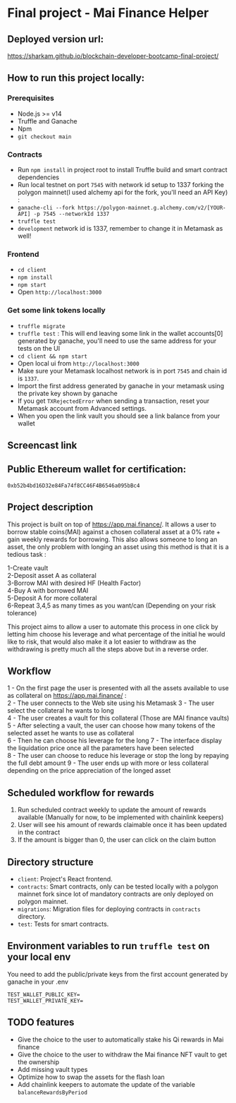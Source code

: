 # Final project - Mai Finance Helper

## Deployed version url:

https://sharkam.github.io/blockchain-developer-bootcamp-final-project/

## How to run this project locally:

### Prerequisites

-   Node.js >= v14
-   Truffle and Ganache
-   Npm
-   `git checkout main`

### Contracts

-   Run `npm install` in project root to install Truffle build and smart contract dependencies
-   Run local testnet on port `7545` with network id setup to 1337 forking the polygon mainnet(I used alchemy api for the fork, you'll need an API Key) :
-   `ganache-cli --fork https://polygon-mainnet.g.alchemy.com/v2/[YOUR-API] -p 7545 --networkId 1337`
-   `truffle test`
-   `development` network id is 1337, remember to change it in Metamask as well!

### Frontend

-   `cd client`
-   `npm install`
-   `npm start`
-   Open `http://localhost:3000`

### Get some link tokens locally

-   `truffle migrate`
-   `truffle test` : This will end leaving some link in the wallet accounts[0] generated by ganache, you'll need to use the same address for your tests on the UI
-   `cd client && npm start`
-   Open local ui from `http://localhost:3000`
-   Make sure your Metamask localhost network is in port `7545` and chain id is `1337`.
-   Import the first address generated by ganache in your metamask using the private key shown by ganache
-   If you get `TXRejectedError` when sending a transaction, reset your Metamask account from Advanced settings.
-   When you open the link vault you should see a link balance from your wallet

## Screencast link

## Public Ethereum wallet for certification:

`0xb52b4bd16D32e84Fa74f8CC46F4B6546a095bBc4`

## Project description

This project is built on top of https://app.mai.finance/.
It allows a user to borrow stable coins(MAI) against a chosen collateral asset at a 0% rate + gain weekly rewards for borrowing.
This also allows someone to long an asset, the only problem with longing an asset using this method is that it is a tedious task :

1-Create vault  
2-Deposit asset A as collateral  
3-Borrow MAI with desired HF (Health Factor)  
4-Buy A with borrowed MAI  
5-Deposit A for more collateral  
6-Repeat 3,4,5 as many times as you want/can (Depending on your risk tolerance)

This project aims to allow a user to automate this process in one click by letting him choose his leverage and what percentage of the initial he would like to risk, that would also make it a lot easier to withdraw as the withdrawing is pretty much all the steps above but in a reverse order.

## Workflow

1 - On the first page the user is presented with all the assets available to use as collateral on https://app.mai.finance/ :  
2 - The user connects to the Web site using his Metamask
3 - The user select the collateral he wants to long  
4 - The user creates a vault for this collateral (Those are MAI finance vaults)
5 - After selecting a vault, the user can choose how many tokens of the selected asset he wants to use as collateral  
6 - Then he can choose his leverage for the long
7 - The interface display the liquidation price once all the parameters have been selected  
8 - The user can choose to reduce his leverage or stop the long by repaying the full debt amount
9 - The user ends up with more or less collateral depending on the price appreciation of the longed asset

## Scheduled workflow for rewards

1. Run scheduled contract weekly to update the amount of rewards available (Manually for now, to be implemented with chainlink keepers)
2. User will see his amount of rewards claimable once it has been updated in the contract
3. If the amount is bigger than 0, the user can click on the claim button

## Directory structure

-   `client`: Project's React frontend.
-   `contracts`: Smart contracts, only can be tested locally with a polygon mainnet fork since lot of mandatory contracts are only deployed on polygon mainnet.
-   `migrations`: Migration files for deploying contracts in `contracts` directory.
-   `test`: Tests for smart contracts.

## Environment variables to run `truffle test` on your local env

You need to add the public/private keys from the first account generated by ganache in your .env

```
TEST_WALLET_PUBLIC_KEY=
TEST_WALLET_PRIVATE_KEY=
```

## TODO features

-   Give the choice to the user to automatically stake his Qi rewards in Mai finance
-   Give the choice to the user to withdraw the Mai finance NFT vault to get the ownership
-   Add missing vault types
-   Optimize how to swap the assets for the flash loan
-   Add chainlink keepers to automate the update of the variable `balanceRewardsByPeriod`
